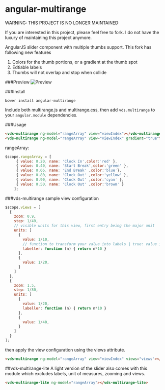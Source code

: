 angular-multirange
===================

WARNING: THIS PROJECT IS NO LONGER MAINTAINED

If you are interested in this project, please feel free to fork. I do not have the luxury of maintaining this project anymore.

AngularJS slider component with multiple thumbs support. This fork has following new features

1. Colors for the thumb portions, or a gradient at the thumb spot
2. Edtiable labels
3. Thumbs will not overlap and stop when collide

###Preview
![Preview](https://github.com/ahmadalibaloch/angular-multirange/blob/master/demo/sliderpic.png)

###Install
```
bower install angular-multirange
```
Include both multirange.js and multirange.css, then add `vds.multirange` to your `angular.module` dependencies.

###Usage
```html
<vds-multirange ng-model="rangeArray" view="viewIndex"></vds-multirange>
<vds-multirange ng-model="rangeArray" view="viewIndex" gradient="true"></vds-multirange>
```
rangeArray:
```javascript
$scope.rangeArray = [
     { value: 0.20, name: 'Clock In',color:'red' },
     { value: 0.40, name: 'Start Break',color:'green' },
     { value: 0.66, name: 'End Break' ,color:'blue'},
     { value: 0.80, name: 'Clock Out' ,color:'yellow' },
     { value: 0.90, name: 'Clock Out' ,color:'cyan' },
     { value: 0.50, name: 'Clock Out' ,color:'brown' }
    ];
```

###vds-multirange sample view configuration
```javascript
$scope.views = [
  {
    zoom: 0.9,
    step: 1/40,
    // visible units for this view, first entry being the major unit
    units: [
      {
        value: 1/10,
        // function to transform your value into labels | true: value itself | false: none
        labeller: function (n) { return n*10 } 
      },
      {
        value: 1/20,
      }
    ]
  },
  {
    zoom: 1.5,
    step: 1/80,
    units: [
      {
        value: 1/20,
        labeller: function (n) { return n*10 }
      },
      {
        value: 1/40,
      }
    ]
  }
];
```
then apply the view configuration using the views attribute.
```html
<vds-multirange ng-model="rangeArray" view="viewIndex" views="views"></vds-multirange>
```
##vds-multirange-lite
A light version of the slider also comes with this module which excludes labels, unit of measures, zooming and views.
```html
<vds-multirange-lite ng-model="rangeArray"></vds-multirange-lite>
```
